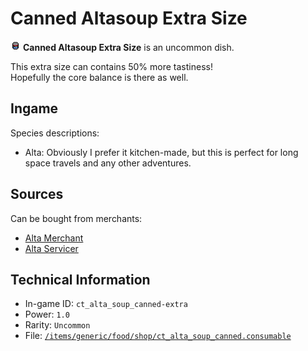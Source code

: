 # Canned Altasoup Extra Size

<img src="https://raw.githubusercontent.com/Ceterai/Enternia/main/items/generic/food/shop/ct_alta_soup_canned.png" alt="Canned Altasoup Extra Size icon" loading="lazy" height="16px" width="auto" /> **Canned Altasoup Extra Size** is an uncommon dish.

This extra size can contains 50% more tastiness!  
Hopefully the core balance is there as well.

## Ingame

Species descriptions:

- Alta: Obviously I prefer it kitchen-made, but this is perfect for long space travels and any other adventures.

## Sources

Can be bought from merchants:

- [Alta Merchant](https://ceterai.github.io/MyEnternia/Wiki/AltaMerchant)
- [Alta Servicer](https://ceterai.github.io/MyEnternia/Wiki/AltaServicer)

## Technical Information

- In-game ID: `ct_alta_soup_canned-extra`
- Power: `1.0`
- Rarity: `Uncommon`
- File: [`/items/generic/food/shop/ct_alta_soup_canned.consumable`](https://github.com/Ceterai/Enternia/blob/main/items/generic/food/shop/ct_alta_soup_canned.consumable)
